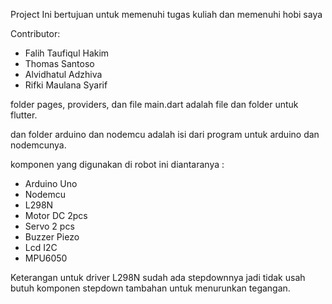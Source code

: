 Project Ini bertujuan untuk memenuhi tugas kuliah dan memenuhi hobi saya

Contributor:

- Falih Taufiqul Hakim
- Thomas Santoso
- Alvidhatul Adzhiva
- Rifki Maulana Syarif


folder pages, providers, dan file main.dart adalah file dan folder untuk flutter.

dan folder arduino dan nodemcu adalah isi dari program untuk arduino dan nodemcunya.

komponen yang digunakan di robot ini diantaranya :
- Arduino Uno
- Nodemcu
- L298N
- Motor DC 2pcs
- Servo 2 pcs
- Buzzer Piezo
- Lcd I2C
- MPU6050

Keterangan untuk driver L298N sudah ada stepdownnya jadi tidak usah butuh komponen stepdown tambahan untuk menurunkan tegangan.
